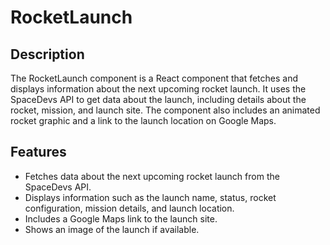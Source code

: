 # RocketLaunch
## Description
The RocketLaunch component is a React component that fetches and displays information about the next upcoming rocket launch. It uses the SpaceDevs API to get data about the launch, including details about the rocket, mission, and launch site. The component also includes an animated rocket graphic and a link to the launch location on Google Maps.

## Features

* Fetches data about the next upcoming rocket launch from the SpaceDevs API.
* Displays information such as the launch name, status, rocket configuration, mission details, and launch location.
* Includes a Google Maps link to the launch site.
* Shows an image of the launch if available.
